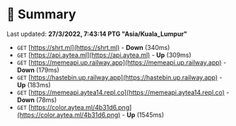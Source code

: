 # 📖 Summary
Last updated: **27/3/2022, 7:43:14 PTG "Asia/Kuala_Lumpur"**

- `GET` [https://shrt.ml](https://shrt.ml) - **Down** (340ms)
- `GET` [https://api.aytea.ml](https://api.aytea.ml) - **Up** (309ms)
- `GET` [https://memeapi.up.railway.app](https://memeapi.up.railway.app) - **Down** (179ms)
- `GET` [https://hastebin.up.railway.app](https://hastebin.up.railway.app) - **Up** (183ms)
- `GET` [https://memeapi.aytea14.repl.co](https://memeapi.aytea14.repl.co) - **Down** (78ms)
- `GET` [https://color.aytea.ml/4b31d6.png](https://color.aytea.ml/4b31d6.png) - **Up** (1545ms)
